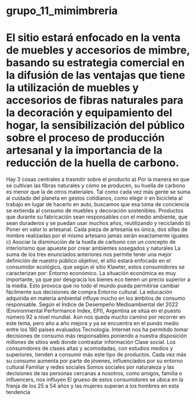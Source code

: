 # grupo_11_mimimbreria

# El sitio estará enfocado en la venta de muebles y accesorios de mimbre, basando su estrategia comercial en la difusión de las ventajas que tiene la utilización de muebles y accesorios de fibras naturales para la decoración y equipamiento del hogar, la sensibilización del público sobre el proceso de producción artesanal y la importancia de la reducción de la huella de carbono.
Hay 3 cosas centrales a trasmitir sobre el producto
a)	Por la manera en que se cultivan las fibras naturales y cómo se producen, su huella de carbono es menor que la de otros materiales. Tal como cada vez más gente se suma al cuidado del planeta en gestos cotidianos, como elegir ir en bicicleta al trabajo en lugar de hacerlo en auto, buscamos que esa toma de conciencia se extienda al consumo de muebles y decoración sostenibles. Productos que durante su fabricación sean responsables con el medio ambiente, que sean duraderos y se puedan usar muchos años, reutilizando y reciclando
b)	Poner en valor lo artesanal. Cada pieza de artesanía es única, dos sillas de mimbre realizadas por el mismo artesano jamás serán exactamente iguales
c)	Asociar la disminución de la huella de carbono con un concepto de interiorismo que apueste por crear ambientes sosegados y naturales
La suma de los tres enunciados anteriores nos permite tener una mejor definición de nuestro público objetivo, el sitio estará enfocado en el consumidor ecológico, que según el sitio Klawter, estos consumidores se caracterizan por:
Entorno económico. La situación económica es muy importante, ya que por desgracia los bienes eco tienen un precio superior a la media. Esto provoca que no todo el mundo pueda permitirse cambiar fácilmente sus decisiones de compra
Entorno cultural. La educación adquirida en materia ambiental influye mucho en los ámbitos de consumo responsable. Según el Índice de Desempeño Medioambiental del 2022 (Environmental Performance Index, EPI), Argentina se sitúa en el puesto número 92 a nivel mundial. Aún nos queda mucho camino por recorrer en este tema, pero año a año mejora y ya se encuentra en el pundo medio entre los 180 países evaluados
Tecnología. Internet nos ha permitido tomar decisiones de consumo más responsables poniendo a nuestra disposición millones de sitios web donde contrastar información
Clase social. Los consumidores de clases altas y acomodadas, con estudios medios y superiores, tienden a consumir más este tipo de productos. Cada vez más su consumo aumenta por parte de jóvenes, influenciados por su entorno cultural
Familiar y redes sociales Somos sociales por naturaleza y las decisiones de las personas cercanas a nosotros, como amigos, familia o influencers, nos influyen
El grueso de estos consumidores se ubica en la franja de los 25 a 54 años y las mujeres superan a los hombres en esta tendencia
